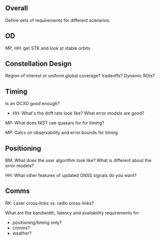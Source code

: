 Overall
-------

Define sets of requirements for different scenarios.

OD
--

MP, HH: get STK and look at stable orbits

Constellation Design
--------------------

Region of interest or uniform global coverage?  tradeoffs?  Dynamic
ROIs?

Timing
------

Is an OCXO good enough?
  - HH: What's the drift rate look like?  What error models are good?

MP: What does NIST use quasars for for timing?

MP: Calcs on observability and error bounds for timing

Positioning
-----------

BM: What does the user algorithm look like?  What is different about
the error models?

HH: What other features of updated GNSS signals do you want?

Comms
-----

RK: Laser cross-links vs. radio cross-links?

What are the bandwidth, latency and availability requirements for
 - positioning/timing only?
 - comms?
 - weather?
